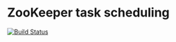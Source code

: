 ZooKeeper task scheduling
=========================

[![Build Status](https://travis-ci.org/AeroNotix/tazk.svg)](https://travis-ci.org/AeroNotix/tazk)
